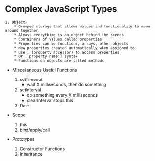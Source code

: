 # Complex JavaScript Types
	1. Objects
		* Grouped storage that allows values and functionality to move around together
		* Almost everything is an object behind the scenes
		* Containers of values called properties
		* Properties can be functions, arrays, other objects
		* New properties created automatically when assigned to
		* Use . (property accessor) to access properties
		* Or ['property name'] syntax
		* Functions on objects are called methods


* Miscellaneous Useful Functions
	1. setTimeout
		* wait X milliseconds, then do something
	2. setInterval
		* do something every X milliseconds
		* clearInterval stops this
	2. Date

* Scope
	1. this
	2. bind/apply/call

* Prototypes
	1. Constructor Functions
	2. Inheritance
